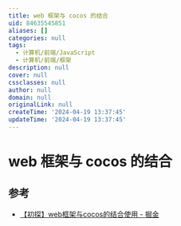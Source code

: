 ```yaml
---
title: web 框架与 cocos 的结合
uid: 84635545851
aliases: []
categories: null
tags:
  - 计算机/前端/JavaScript
  - 计算机/前端/框架
description: null
cover: null
cssclasses: null
author: null
domain: null
originalLink: null
createTime: '2024-04-19 13:37:45'
updateTime: '2024-04-19 13:37:45'
---
```


# web 框架与 cocos 的结合

## 参考

- [【初探】web框架与cocos的结合使用 - 掘金](https://juejin.cn/post/6949044814008549389)
